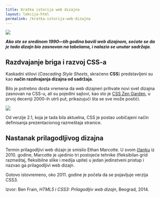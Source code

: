 ```yaml
---
title: Kratka istorija web dizajna
layout: lekcija-html
permalink: /kratka-istorija-web-dizajna
---
```


![](https://upload.wikimedia.org/wikipedia/commons/thumb/a/ad/HolyGrail.svg/621px-HolyGrail.svg.png)

***Ako ste se sredinom 1990—tih godina bavili web dizajnom, sećate se da je tada dizajn bio zasnovan na tabelama, i nalazio se unutar sadržaja.***

## Razdvajanje briga i razvoj CSS-a

Kaskadni stilovi (*Cascading Style Sheets*, skraćeno **CSS**) predstavljeni su kao **način razdvajanja dizajna od sadržaja**.

Bilo je potrebno dosta vremena da web dizajneri prihvate novi svet dizajna zasnovan na CSS-u, ali su pojedini sajtovi, kao sto je [CSS Zen Garden](http://www.csszengarden.com/), u prvoj deceniji 2000-ih utrli put, prikazujući šta se sve može postići.

![](http://www.mezzoblue.com/zengarden/screenshots/218.jpg)

Od verzije 2.1, koja je tada bila aktuelna, CSS je postao uobičajeni način definisanja prezentacionog razmeštaja stranice.

## Nastanak prilagodljivog dizajna

Termin prilagodljivi web dizajn je smislio Ethan Marcotte. U svom [članku](https://alistapart.com/article/responsive-web-design) iz 2010. godine, Marcotte je ujedinio tri postojeće tehnike (fleksibilan grid razmeštaj, fleksibilne slike i medija upite) u jedan jedinstveni pristup i nazvao ga prilagodljivi web dizajn.

Gotovo istovremeno, oko 2011. godine je počela da se pojavljuje verzija CSS3.

Izvor: Ben Frain, *HTML5 i CSS3: Prilagodljiv web dizajn*, Beograd, 2014.
